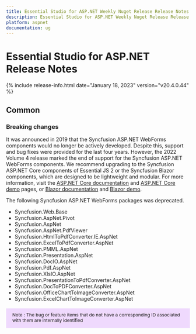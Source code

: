 ```yaml
---
title: Essential Studio for ASP.NET Weekly Nuget Release Release Notes  
description: Essential Studio for ASP.NET Weekly Nuget Release Release Notes  
platform: aspnet
documentation: ug
---
```


# Essential Studio for ASP.NET  Release Notes  

{% include release-info.html date="January 18, 2023"  version="v20.4.0.44" %} 

## Common

### Breaking changes

It was announced in 2019 that the Syncfusion ASP.NET WebForms components would no longer be actively developed. Despite this, support and bug fixes were provided for the last four years. However, the 2022 Volume 4 release marked the end of support for the Syncfusion ASP.NET WebForms components. We recommend upgrading to the Syncfusion ASP.NET Core components of Essential JS 2 or the Syncfusion Blazor components, which are designed to be lightweight and modular. 
For more information, visit the [ASP.NET Core documentation](https://ej2.syncfusion.com/aspnetcore/documentation/introduction) and [ASP.NET Core demo](https://ej2.syncfusion.com/aspnetcore/Grid/GridOverview) pages, or [Blazor documentation](https://blazor.syncfusion.com/documentation/introduction) and [Blazor demo](https://blazor.syncfusion.com/demos/).

The following Syncfusion ASP.NET WebForms packages was deprecated.
* Syncfusion.Web.Base
* Syncfusion.AspNet.Pivot
* Syncfusion.AspNet
* Syncfusion.AspNet.PdfViewer
* Syncfusion.HtmlToPdfConverter.IE.AspNet
* Syncfusion.ExcelToPdfConverter.AspNet
* Syncfusion.PMML.AspNet
* Syncfusion.Presentation.AspNet
* Syncfusion.DocIO.AspNet
* Syncfusion.Pdf.AspNet
* Syncfusion.XlsIO.AspNet
* Syncfusion.PresentationToPdfConverter.AspNet
* Syncfusion.DocToPDFConverter.AspNet
* Syncfusion.OfficeChartToImageConverter.AspNet
* Syncfusion.ExcelChartToImageConverter.AspNet


<style>
#note {
    font-size: .88em!important;
margin-top: 1.5em;     margin-bottom: 1.5em;
    background-color: #efd9fd;
    padding: 10px 17px 14px;
}
</style>
<div id="note">
Note : The bug or feature items that do not have a corresponding ID associated with them are internally identified
</div>